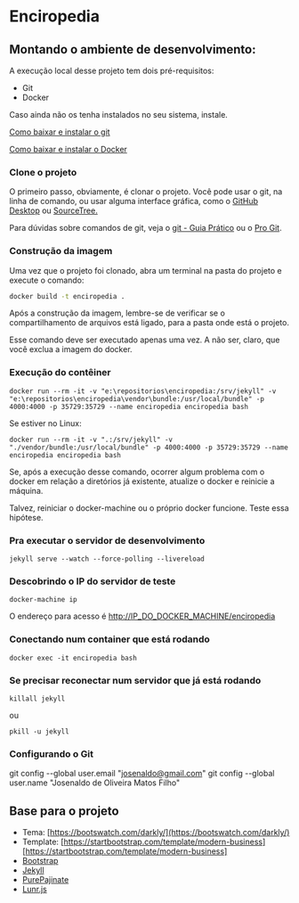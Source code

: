 # Enciropedia

## Montando o ambiente de desenvolvimento:

A execução local desse projeto tem dois pré-requisitos:

- Git
- Docker

Caso ainda não os tenha instalados no seu sistema, instale.

[Como baixar e instalar o git](https://git-scm.com/book/pt-br/v2/Come%C3%A7ando-Instalando-o-Git)

[Como baixar e instalar o Docker](https://www.docker.com/get-started)

### Clone o projeto

O primeiro passo, obviamente, é clonar o projeto. Você pode usar o git, na linha de comando, ou usar alguma interface gráfica, como o [GitHub Desktop](https://desktop.github.com/) ou [SourceTree.](https://www.sourcetreeapp.com/)

Para dúvidas sobre comandos de git, veja o [git - Guia Prático](https://rogerdudler.github.io/git-guide/index.pt_BR.html) ou o [Pro Git](https://git-scm.com/book/pt-br/v2).

### Construção da imagem

Uma vez que o projeto foi clonado, abra um terminal na pasta do projeto e execute o comando:

```sh
docker build -t enciropedia .
```

Após a construção da imagem, lembre-se de verificar se o compartilhamento de arquivos está ligado, para a pasta onde está o projeto.

Esse comando deve ser executado apenas uma vez. A não ser, claro, que você exclua a imagem do docker.

### Execução do contêiner

```shell
docker run --rm -it -v "e:\repositorios\enciropedia:/srv/jekyll" -v "e:\repositorios\enciropedia\vendor\bundle:/usr/local/bundle" -p 4000:4000 -p 35729:35729 --name enciropedia enciropedia bash
```

Se estiver no Linux:

```shell
docker run --rm -it -v ".:/srv/jekyll" -v "./vendor/bundle:/usr/local/bundle" -p 4000:4000 -p 35729:35729 --name enciropedia enciropedia bash
```


Se, após a execução desse comando, ocorrer algum problema com o docker em relação a diretórios já existente, atualize o docker e reinicie a máquina.

Talvez, reiniciar o docker-machine ou o próprio docker funcione. Teste essa hipótese.

### Pra executar o servidor de desenvolvimento

```shell
jekyll serve --watch --force-polling --livereload
```

### Descobrindo o IP do servidor de teste

```shell
docker-machine ip
```

O endereço para acesso é [http://IP_DO_DOCKER_MACHINE/enciropedia]([http://IP_DO_DOCKER_MACHINE/enciropedia])

### Conectando num container que está rodando

```shell
docker exec -it enciropedia bash
```

### Se precisar reconectar num servidor que já está rodando

```shell
killall jekyll
```

ou

```shell
pkill -u jekyll
```

### Configurando o Git

git config --global user.email "josenaldo@gmail.com"
git config --global user.name "Josenaldo de Oliveira Matos Filho"

## Base para o projeto

- Tema: [https://bootswatch.com/darkly/](https://bootswatch.com/darkly/)
- Template: [https://startbootstrap.com/template/modern-business][https://startbootstrap.com/template/modern-business]
- [Bootstrap](https://getbootstrap.com/)
- [Jekyll](http://jekyllrb.com/)
- [PurePajinate](https://github.com/obuisard/purePajinate)
- [Lunr.js](https://lunrjs.com/)
